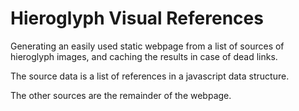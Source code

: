 # Hieroglyph Visual References

Generating an easily used static webpage from a list of sources of hieroglyph images, and caching the results in case of dead links.

The source data is a list of references in a javascript data structure.

The other sources are the remainder of the webpage.
